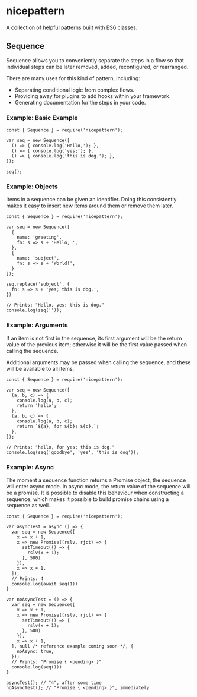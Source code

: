 # nicepattern
A collection of helpful patterns built with ES6 classes.

## Sequence

Sequence allows you to conveniently separate the steps in a flow so that
individual steps can be later removed, added, reconfigured, or rearranged.

There are many uses for this kind of pattern, including:
- Separating conditional logic from complex flows.
- Providing away for plugins to add hooks within your framework.
- Generating documentation for the steps in your code.

### Example: Basic Example

```
const { Sequence } = require('nicepattern');

var seq = new Sequence([
  () => { console.log('Hello,'); },
  () => { console.log('yes;'); },
  () => { console.log('this is dog.'); },
]);

seq();
```

### Example: Objects

Items in a sequence can be given an identifier. Doing this consistently
makes it easy to insert new items around them or remove them later.

```
const { Sequence } = require('nicepattern');

var seq = new Sequence([
  {
    name: 'greeting',
    fn: s => s + 'Hello, ',
  },
  {
    name: 'subject',
    fn: s => s + 'World!',
  }
]);

seq.replace('subject', {
  fn: s => s + 'yes; this is dog.',
})

// Prints: "Hello, yes; this is dog."
console.log(seq(''));
```

### Example: Arguments

If an item is not first in the sequence, its first argument will be the
return value of the previous item; otherwise it will be the first value
passed when calling the sequence.

Additional arguments may be passed when calling the sequence, and these
will be available to all items.

```
const { Sequence } = require('nicepattern');

var seq = new Sequence([
  (a, b, c) => {
    console.log(a, b, c);
    return 'hello';
  },
  (a, b, c) => {
    console.log(a, b, c);
    return `${a}, for ${b}; ${c}.`;
  },
]);

// Prints: "hello, for yes; this is dog."
console.log(seq('goodbye', 'yes', 'this is dog'));
```

### Example: Async

The moment a sequence function returns a Promise object, the sequence will
enter async mode. In async mode, the return value of the sequence will be
a promise. It is possible to disable this behaviour when constructing a
sequence, which makes it possible to build promise chains using a
sequence as well.

```
const { Sequence } = require('nicepattern');

var asyncTest = async () => {
  var seq = new Sequence([
    x => x + 1,
    x => new Promise((rslv, rjct) => {
      setTimeout(() => {
        rslv(x + 1);
      }, 500)
    }),
    x => x + 1,
  ]);
  // Prints: 4
  console.log(await seq(1))
}

var noAsyncTest = () => {
  var seq = new Sequence([
    x => x + 1,
    x => new Promise((rslv, rjct) => {
      setTimeout(() => {
        rslv(x + 1);
      }, 500)
    }),
    x => x + 1,
  ], null /* reference example coming soon */, {
    noAsync: true,
  });
  // Prints: "Promise { <pending> }"
  console.log(seq(1))
}

asyncTest(); // "4", after some time
noAsyncTest(); // "Promise { <pending> }", immediately
```
